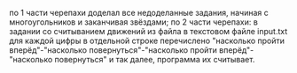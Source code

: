 по 1 части черепахи доделал все недоделанные задания, начиная с многоугольников и заканчивая звёздами;
по 2 части черепахи: в задании со считыванием движений из файла в текстовом файле input.txt для каждой цифры в отдельной строке перечислено "насколько пройти вперёд"-"насколько повернуться"-"насколько пройти вперёд"-"насколько повернуться" и так далее, программа их считывает. 
